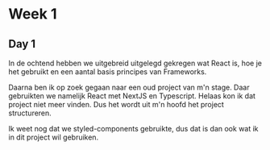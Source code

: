 # Week 1

## Day 1
In de ochtend hebben we uitgebreid uitgelegd gekregen wat
React is, hoe je het gebruikt en een aantal basis principes
van Frameworks.

Daarna ben ik op zoek gegaan naar een oud project van m'n stage.
Daar gebruikten we namelijk React met NextJS en Typescript. Helaas
kon ik dat project niet meer vinden. Dus het wordt uit m'n hoofd
het project structureren.

Ik weet nog dat we styled-components gebruikte, dus dat is dan
ook wat ik in dit project wil gebruiken. 
